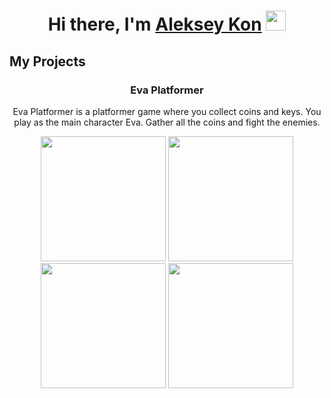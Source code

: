 <h1 align="center">Hi there, I'm <a href="https://aleksey-kon-games.fsky.io/#team" target="_blank">Aleksey Kon</a> 
<img src="https://github.com/blackcater/blackcater/raw/main/images/Hi.gif" height="32"/></h1>
<h2>My Projects</h2>
<h3 align="center">Eva Platformer</h3>
<p align="center" text-align="center">Eva Platformer is a platformer game where you collect coins and keys. You play as the main character Eva. Gather all the coins and fight the enemies.</p>
<!-- <img src="https://github.com/Aleksey-Kon/Aleksey-Kon/blob/main/evademo1.gif" height="150"></img> -->
<div display="flex" align="center">
    <img src="https://aleksey-kon-games.fsky.io/images/eva/eva2.jpg" height="200"></img>
    <img src="https://aleksey-kon-games.fsky.io/images/eva/eva1.jpg" height="200"></img>
    <img src="https://aleksey-kon-games.fsky.io/images/eva/eva5.jpg" height="200"></img>
    <img src="https://aleksey-kon-games.fsky.io/images/eva/eva3.jpg" height="200"></img>
</div>



<!--
**Aleksey-Kon/Aleksey-Kon** is a ✨ _special_ ✨ repository because its `README.md` (this file) appears on your GitHub profile.

Here are some ideas to get you started:

- 🔭 I’m currently working on ...
- 🌱 I’m currently learning ...
- 👯 I’m looking to collaborate on ...
- 🤔 I’m looking for help with ...
- 💬 Ask me about ...
- 📫 How to reach me: ...
- 😄 Pronouns: ...
- ⚡ Fun fact: ...
-->
